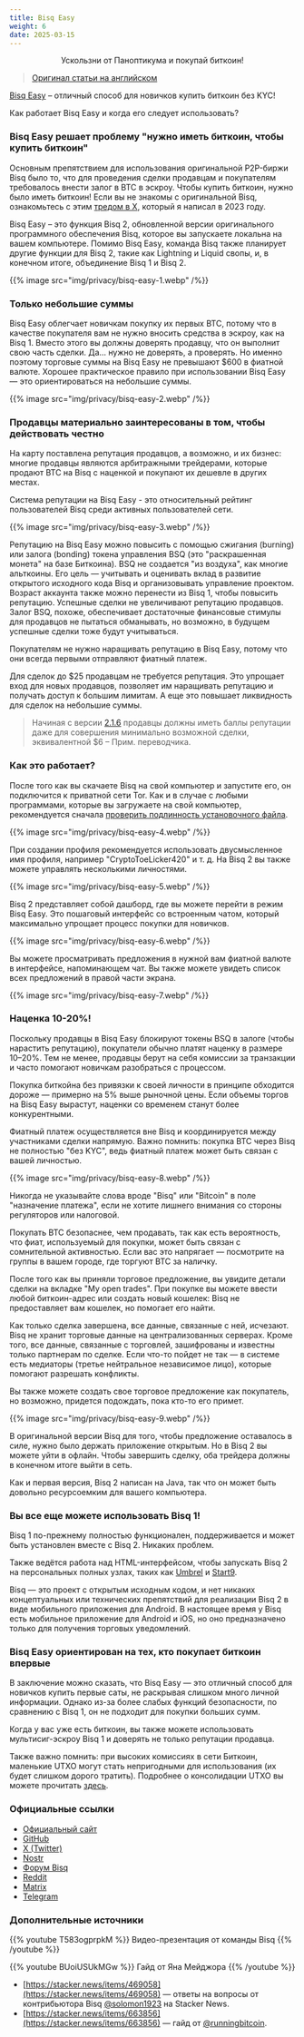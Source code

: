 ```yaml
---
title: Bisq Easy
weight: 6
date: 2025-03-15
---
```


<center>Ускользни от Паноптикума и покупай биткоин!</center>

> [Оригинал статьи на английском](https://stacker.news/items/914106#dodge-the-panopticon-and-grab-bitcoin-with-bisq-easy)

[Bisq Easy](https://bisq.network/bisq-easy/) – отличный способ для новичков купить биткоин без KYC!

Как работает Bisq Easy и когда его следует использовать?

### Bisq Easy решает проблему "нужно иметь биткоин, чтобы купить биткоин"

Основным препятствием для использования оригинальной P2P-биржи Bisq было то, что для проведения сделки продавцам и покупателям требовалось внести залог в BTC в эскроу. Чтобы купить биткоин, нужно было иметь биткоин! Если вы не знакомы с оригинальной Bisq, ознакомьтесь с этим [тредом в X](https://x.com/teemupleb/status/1625901286448308225), который я написал в 2023 году.

Bisq Easy – это функция Bisq 2, обновленной версии оригинального программного обеспечения Bisq, которое вы запускаете локальна на вашем компьютере. Помимо Bisq Easy, команда Bisq также планирует другие функции для Bisq 2, такие как Lightning и Liquid свопы, и, в конечном итоге, объединение Bisq 1 и Bisq 2.

{{% image src="img/privacy/bisq-easy-1.webp" /%}}

### Только небольшие суммы

Bisq Easy облегчает новичкам покупку их первых BTC, потому что в качестве покупателя вам не нужно вносить средства в эскроу, как на Bisq 1. Вместо этого вы должны доверять продавцу, что он выполнит свою часть сделки. Да... нужно не доверять, а проверять. Но именно поэтому торговые суммы на Bisq Easy не превышают $600 в фиатной валюте. Хорошее практическое правило при использовании Bisq Easy — это ориентироваться на небольшие суммы.

{{% image src="img/privacy/bisq-easy-2.webp" /%}}

### Продавцы материально заинтересованы в том, чтобы действовать честно

На карту поставлена репутация продавцов, а возможно, и их бизнес: многие продавцы являются арбитражными трейдерами, которые продают BTC на Bisq с наценкой и покупают их дешевле в других местах.

Система репутации на Bisq Easy - это относительный рейтинг пользователей Bisq среди активных пользователей сети.

{{% image src="img/privacy/bisq-easy-3.webp" /%}}

Репутацию на Bisq Easy можно повысить с помощью сжигания (burning) или залога (bonding) токена управления BSQ (это "раскрашенная монета" на базе Биткоина). BSQ не создается "из воздуха", как многие альткоины. Его цель — учитывать и оценивать вклад в развитие открытого исходного кода Bisq и организовывать управление проектом. Возраст аккаунта также можно перенести из Bisq 1, чтобы повысить репутацию. Успешные сделки не увеличивают репутацию продавцов. Залог BSQ, похоже, обеспечивает достаточные финансовые стимулы для продавцов не пытаться обманывать, но возможно, в будущем успешные сделки тоже будут учитываться.

Покупателям не нужно наращивать репутацию в Bisq Easy, потому что они всегда первыми отправляют фиатный платеж.

Для сделок до $25 продавцам не требуется репутация. Это упрощает вход для новых продавцов, позволяет им наращивать репутацию и получать доступ к большим лимитам. А еще это повышает ликвидность для сделок на небольшие суммы.

> Начиная с версии [2.1.6](https://github.com/bisq-network/bisq2/releases/tag/v2.1.6) продавцы должны иметь баллы репутации даже для совершения минимально возможной сделки, эквивалентной $6 – Прим. переводчика.

### Как это работает?

После того как вы скачаете Bisq на свой компьютер и запустите его, он подключится к приватной сети Tor. Как и в случае с любыми программами, которые вы загружаете на свой компьютер, рекомендуется сначала [проверить подлинность установочного файла](security/pgp-verify).

{{% image src="img/privacy/bisq-easy-4.webp" /%}}

При создании профиля рекомендуется использовать двусмысленное имя профиля, например "CryptoToeLicker420" и т. д. На Bisq 2 вы также можете управлять несколькими личностями.

{{% image src="img/privacy/bisq-easy-5.webp" /%}}

Bisq 2 представляет собой дашборд, где вы можете перейти в режим Bisq Easy. Это пошаговый интерфейс со встроенным чатом, который максимально упрощает процесс покупки для новичков.

{{% image src="img/privacy/bisq-easy-6.webp" /%}}

Вы можете просматривать предложения в нужной вам фиатной валюте в интерфейсе, напоминающем чат. Вы также можете увидеть список всех предложений в правой части экрана.

{{% image src="img/privacy/bisq-easy-7.webp" /%}}

### Наценка 10-20%!

Поскольку продавцы в Bisq Easy блокируют токены BSQ в залоге (чтобы нарастить репутацию), покупатели обычно платят наценку в размере 10–20%. Тем не менее, продавцы берут на себя комиссии за транзакции и часто помогают новичкам разобраться с процессом.

Покупка биткойна без привязки к своей личности в принципе обходится дороже — примерно на 5% выше рыночной цены. Если объемы торгов на Bisq Easy вырастут, наценки со временем станут более конкурентными.

Фиатный платеж осуществляется вне Bisq и координируется между участниками сделки напрямую. Важно помнить: покупка BTC через Bisq не полностью "без KYC", ведь фиатный платеж может быть связан с вашей личностью.

{{% image src="img/privacy/bisq-easy-8.webp" /%}}

Никогда не указывайте слова вроде "Bisq" или "Bitcoin" в поле "назначение платежа", если не хотите лишнего внимания со стороны регуляторов или налоговой.

Покупать BTC безопаснее, чем продавать, так как есть вероятность, что фиат, используемый для покупки, может быть связан с сомнительной активностью. Если вас это напрягает — посмотрите на группы в вашем городе, где торгуют BTC за наличку.

После того как вы приняли торговое предложение, вы увидите детали сделки на вкладке "My open trades". При покупке вы можете ввести любой биткоин-адрес или создать новый кошелек: Bisq не предоставляет вам кошелек, но помогает его найти.

Как только сделка завершена, все данные, связанные с ней, исчезают. Bisq не хранит торговые данные на централизованных серверах. Кроме того, все данные, связанные с торговлей, зашифрованы и известны только партнерам по сделке. Если что-то пойдет не так — в системе есть медиаторы (третье нейтральное независимое лицо), которые помогают разрешать конфликты.

Вы также можете создать свое торговое предложение как покупатель, но возможно, придется подождать, пока кто-то его примет.

{{% image src="img/privacy/bisq-easy-9.webp" /%}}

В оригинальной версии Bisq для того, чтобы предложение оставалось в силе, нужно было держать приложение открытым. Но в Bisq 2 вы можете уйти в офлайн. Чтобы завершить сделку, оба трейдера должны в конечном итоге выйти в сеть.

Как и первая версия, Bisq 2 написан на Java, так что он может быть довольно ресурсоемким для вашего компьютера.

### Вы все еще можете использовать Bisq 1!

Bisq 1 по-прежнему полностью функционален, поддерживается и может быть установлен вместе с Bisq 2. Никаких проблем.

Также ведётся работа над HTML-интерфейсом, чтобы запускать Bisq 2 на персональных полных узлах, таких как [Umbrel](https://umbrel.com/) и [Start9](https://start9.com/).

Bisq — это проект с открытым исходным кодом, и нет никаких концептуальных или технических препятствий для реализации Bisq 2 в виде мобильного приложения для Android. В настоящее время у Bisq есть мобильное приложение для Android и iOS, но оно предназначено только для получения торговых уведомлений.

### Bisq Easy ориентирован на тех, кто покупает биткоин впервые

В заключение можно сказать, что Bisq Easy — это отличный способ для новичков купить первые саты, не раскрывая слишком много личной информации. Однако из-за более слабых функций безопасности, по сравнению с Bisq 1, он не подходит для покупки больших сумм.

Когда у вас уже есть биткоин, вы также можете использовать мультисиг-эскроу Bisq 1 и доверять не только репутации продавца.

Также важно помнить: при высоких комиссиях в сети Биткоин, маленькие UTXO могут стать непригодными для использования (их будет слишком дорого тратить). Подробнее о консолидации UTXO вы можете прочитать [здесь](https://stacker.news/items/664880).

### Официальные ссылки

- [Официальный сайт](https://bisq.network/bisq-easy/)
- [GitHub](https://github.com/bisq-network/bisq2)
- [X (Twitter)](https://x.com/bisq_network)
- [Nostr](https://njump.me/npub1sqn6rpml88nq8khuvvneuqztfmvalpsarr8grkwy837hzdw63ajs6t5net)
- [Форум Bisq](https://bisq.community/)
- [Reddit](https://www.reddit.com/r/bisq)
- [Matrix](https://bisq.chat/)
- [Telegram](https://t.me/bisq_p2p)

### Дополнительные источники

{{% youtube T583ogprpkM %}}
Видео-презентация от команды Bisq
{{% /youtube %}}

{{% youtube BUoiUSUkMGw %}}
Гайд от Яна Мейджора
{{% /youtube %}}

- [https://stacker.news/items/469058](https://stacker.news/items/469058) — ответы на вопросы от контрибьютора Bisq [@solomon1923](https://stacker.news/solomon1923) на Stacker News.
- [https://stacker.news/items/663856](https://stacker.news/items/663856) — гайд от [@runningbitcoin](https://stacker.news/runningbitcoin).